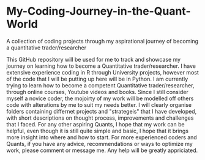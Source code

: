 # My-Coding-Journey-in-the-Quant-World
A collection of coding projects through my aspirational journey of becoming a quantitative trader/researcher

This GitHub repository will be used for me to track and showcase my journey on learning how to become a Quantitative trader/researcher. I have extensive experience coding in R through University projects, however most of the code that I will be putting up here will be in Python. I am currently trying to learn how to become a competent Quantitative trader/researcher, through online courses, Youtube videos and books. Since I still consider myself a novice coder, the mojoirty of my work will be modelled off others code with alterations by me to suit my needs better. I will clearly organise folders containing differnet projects and "strategeis" that I have developed, with short descriptions on thought process, improvements and challenges that I faced. For any other aspiring Quants, I hope that my work can be helpful, even though it is still quite simple and basic, I hope that it brings more insight into where and how to start. For more experienced coders and Quants, if you have any advice, recommendations or ways to optimize my work, please comment or message me. Any help will be greatly appriciated. 